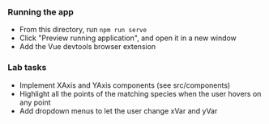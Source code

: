 ### Running the app
* From this directory, run `npm run serve`
* Click "Preview running application", and open it in a new window
* Add the Vue devtools browser extension

### Lab tasks
* Implement XAxis and YAxis components (see src/components)
* Highlight all the points of the matching species when the user hovers on any point
* Add dropdown menus to let the user change xVar and yVar